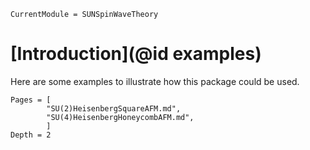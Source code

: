```@meta
CurrentModule = SUNSpinWaveTheory
```

# [Introduction](@id examples)

Here are some examples to illustrate how this package could be used.

```@contents
Pages = [
        "SU(2)HeisenbergSquareAFM.md",
        "SU(4)HeisenbergHoneycombAFM.md",
        ]
Depth = 2
```